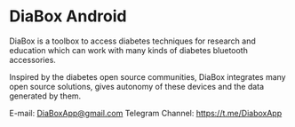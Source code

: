 # DiaBox Android

DiaBox is a toolbox to access diabetes techniques for research and education which can work with many kinds of diabetes bluetooth accessories.

Inspired by the diabetes open source communities, DiaBox integrates many open source solutions, gives autonomy of these devices and the data generated by them.

E-mail: DiaBoxApp@gmail.com
Telegram Channel: https://t.me/DiaboxApp
